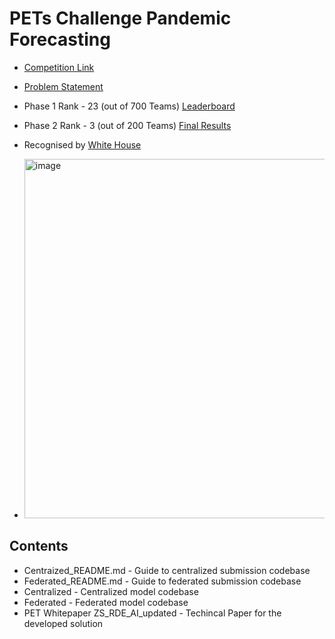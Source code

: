 
# PETs Challenge Pandemic Forecasting

* [Competition Link](https://www.drivendata.org/competitions/group/nist-federated-learning/)
* [Problem Statement](https://www.drivendata.org/competitions/98/nist-federated-learning-1/page/525/)
* Phase 1 Rank - 23 (out of 700 Teams) [Leaderboard](https://www.drivendata.org/competitions/98/nist-federated-learning-1/participants/)
* Phase 2 Rank - 3 (out of 200 Teams) [Final Results](https://drivendata.co/blog/federated-learning-pets-prize-winners-phases-2-3#zs_rde_ai)
* Recognised by [White House](https://www.whitehouse.gov/ostp/news-updates/2023/03/31/us-uk-annouce-winners-innovation-pets-democratic-values/)

* <img width="575" alt="image" src="https://github.com/dragonslayer01/pets_challenge_covid_forecasting/assets/34786550/b0fc642b-06b4-4bfb-8a5e-6a36b196ede3">

## Contents
* Centraized_README.md - Guide to centralized submission codebase
* Federated_README.md - Guide to federated submission codebase
* Centralized - Centralized model codebase
* Federated - Federated model codebase
* PET Whitepaper ZS_RDE_AI_updated - Techincal Paper for the developed solution




